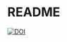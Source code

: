 # README

[![DOI](https://zenodo.org/badge/DOI/10.5281/zenodo.14957634.svg)](https://doi.org/10.5281/zenodo.14957634)
